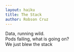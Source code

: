 ```yaml
---
layout: haiku
title: The Stack
author: Robson Cruz
---
```


Data, running wild. <br>
Pods failing, what is going on? <br>
We just blew the stack <br>